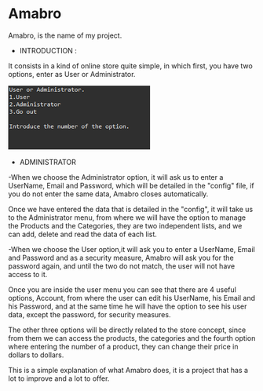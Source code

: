# Amabro
Amabro, is the name of my project.

- INTRODUCTION : 

It consists in a kind of online store quite simple, in which first, you have two options, enter as User or Administrator.

![](Amabro%20Screenshots/Menu.PNG)


- ADMINISTRATOR

-When we choose the Administrator option, it will ask us to enter a UserName, Email and Password, which will be detailed in the "config" file, if you do not enter the same data, Amabro closes automatically.




Once we have entered the data that is detailed in the "config", it will take us to the Administrator menu, from where we will have the option to manage the Products and the Categories, they are two independent lists, and we can add, delete and read the data of each list.


-When we choose the User option,it will ask you to enter a UserName, Email and Password and as a security measure, Amabro will ask you for the password again, and until the two do not match, the user will not have access to it.


Once you are inside the user menu you can see that there are 4 useful options, Account, from where the user can edit his UserName, his Email and his Password, and at the same time he will have the option to see his user data, except the password, for security measures.

The other three options will be directly related to the store concept, since from them we can access the products, the categories and the fourth option where entering the number of a product, they can change their price in dollars to dollars.

This is a simple explanation of what Amabro does, it is a project that has a lot to improve and a lot to offer.


